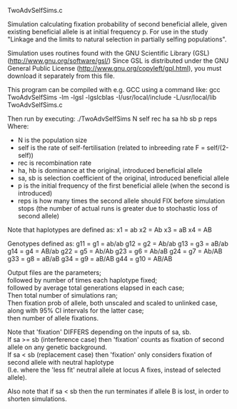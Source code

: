 TwoAdvSelfSims.c 

Simulation calculating fixation probability of second beneficial allele, given existing
beneficial allele is at initial frequency p. For use in the study "Linkage and the limits to natural
selection in partially selfing populations".

Simulation uses routines found with the GNU Scientific Library (GSL)
(http://www.gnu.org/software/gsl/)
Since GSL is distributed under the GNU General Public License 
(http://www.gnu.org/copyleft/gpl.html), you must download it 
separately from this file.

This program can be compiled with e.g. GCC using a command like:
gcc TwoAdvSelfSims -lm -lgsl -lgslcblas -I/usr/local/include -L/usr/local/lib TwoAdvSelfSims.c

Then run by executing:
./TwoAdvSelfSims N self rec ha sa hb sb p reps
Where:
- N is the population size
- self is the rate of self-fertilisation (related to inbreeding rate F = self/(2-self))
- rec is recombination rate
- ha, hb is dominance at the original, introduced beneficial allele
- sa, sb is selection coefficient of the original, introduced beneficial allele
- p is the initial frequency of the first beneficial allele (when the second is introduced)
- reps is how many times the second allele should FIX before simulation stops 
(the number of actual runs is greater due to stochastic loss of second allele)

Note that haplotypes are defined as:
x1 = ab
x2 = Ab
x3 = aB
x4 = AB

Genotypes defined as:
g11 = g1 = ab/ab
g12 = g2 = Ab/ab
g13 = g3 = aB/ab
g14 = g4 = AB/ab
g22 = g5 = Ab/Ab
g23 = g6 = Ab/aB
g24 = g7 = Ab/AB
g33 = g8 = aB/aB
g34 = g9 = aB/AB
g44 = g10 = AB/AB

Output files are the parameters;  
followed by number of times each haplotype fixed;  
followed by average total generations elapsed in each case;  
Then total number of simulations ran;  
Then fixation prob of allele, both unscaled and scaled to unlinked case,  
along with 95% CI intervals for the latter case;  
then number of allele fixations.

Note that 'fixation' DIFFERS depending on the inputs of sa, sb.  
If sa >= sb (interference case) then 'fixation' counts as fixation of second allele on any genetic background.  
If sa < sb (replacement case) then 'fixation' only considers fixation of second allele with neutral haplotype  
(I.e. where the 'less fit' neutral allele at locus A fixes, instead of selected allele).  

Also note that if sa < sb then the run terminates if allele B is lost, in order to shorten simulations.
